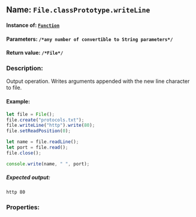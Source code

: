 ## Name: `File.classPrototype.writeLine`

#### Instance of: [`Function`](Function.md)

#### Parameters: `/*any number of convertible to String parameters*/`

#### Return value: `/*File*/`

### Description:

Output operation. 
Writes arguments appended with the new line 
character to file.

#### Example:

```js
let file = File();
file.create("protocols.txt");
file.writeLine("http").write(80);
file.setReadPosition(0);

let name = file.readLine();
let port = file.read();
file.close();

console.write(name, " ", port);
```

##### Expected output:

```
http 80
```

### Properties:



